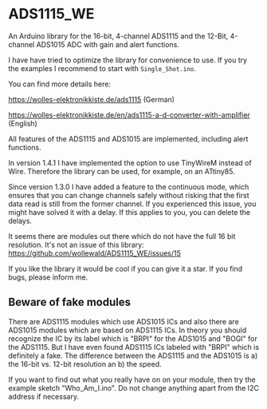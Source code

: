 # ADS1115_WE

An Arduino library for the 16-bit, 4-channel ADS1115 and the 12-Bit, 4-channel ADS1015 ADC with gain and alert functions. 

I have have tried to optimize the library for convenience to use. If you try the examples I recommend to start with `Single_Shot.ino`.

You can find more details here:

https://wolles-elektronikkiste.de/ads1115 (German)

https://wolles-elektronikkiste.de/en/ads1115-a-d-converter-with-amplifier (English)

All features of the ADS1115 and ADS1015 are implemented, including alert functions. 

In version 1.4.1 I have implemented the option to use TinyWireM instead of Wire. Therefore the library can be used, for example, on 
an ATtiny85.

Since version 1.3.0 I have added a feature to the continuous mode, which ensures that you can change channels safely without risking that the
first data read is still from the former channel. If you experienced this issue, you might have solved it with a delay. If this applies to 
you, you can delete the delays. 

It seems there are modules out there which do not have the full 16 bit resolution. It's not an issue of this library:
https://github.com/wollewald/ADS1115_WE/issues/15

If you like the library it would be cool if you can give it a star. If you find bugs, please inform me. 

<h2>Beware of fake modules</h2>

There are ADS1115 modules which use ADS1015 ICs and also there are ADS1015 modules which are based on ADS1115 ICs. In theory you should 
recognize the IC by its label which is "BRPI" for the ADS1015 and "BOGI" for the ADS1115. But I have even found ADS1115 ICs labeled with 
"BRPI" which is definitely a fake. The difference between the ADS1115 and the ADS1015 is a) the 16-bit vs. 12-bit resolution an b) the speed. 

If you want to find out what you really have on on your module, then try the example sketch "Who_Am_I.ino". Do not change anything apart from
the I2C address if necessary.


